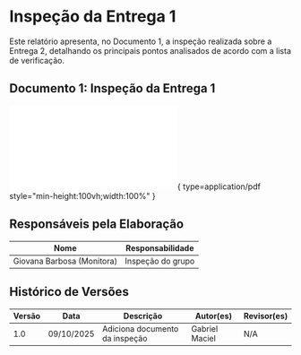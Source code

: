 # Inspeção da Entrega 1

Este relatório apresenta, no Documento 1, a inspeção realizada sobre a Entrega 2, detalhando os principais pontos analisados de acordo com a lista de verificação.

## Documento 1: Inspeção da Entrega 1

![Documento de Inspeção](./pdfs/inspec_02.pdf){ type=application/pdf style="min-height:100vh;width:100%" }

## Responsáveis pela Elaboração

| Nome            | Responsabilidade              |
|-----------------|-------------------------------|
| Giovana Barbosa (Monitora) | Inspeção do grupo |

##  Histórico de Versões

| Versão | Data       | Descrição                                           | Autor(es)       | Revisor(es) |
|--------|------------|-----------------------------------------------------|-----------------|-------------|
| 1.0    | 09/10/2025 | Adiciona documento da inspeção | Gabriel Maciel | N/A |
